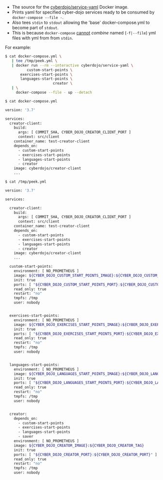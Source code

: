
- The source for the [cyberdojo/service-yaml](https://hub.docker.com/r/cyberdojo/service-yaml/tags) Docker image.
- Prints yaml for specified cyber-dojo services ready to be consumed by `docker-compose --file -`.
- Also tees `stdin` to `stdout` allowing the 'base' docker-compose.yml to become part of `stdout`.
- This is because `docker-compose` [cannot](https://github.com/docker/compose/issues/6124) *combine* named (`-f|--file`) yml files with yml from from `stdin`.

For example:

```bash
$ cat docker-compose.yml \
   | tee /tmp/peek.yml \
   | docker run --rm --interactive cyberdojo/service-yaml \
          custom-start-points \
       exercises-start-points \
       languages-start-points \
                      creator \
   | \
     docker-compose --file - up --detach
```

```bash
$ cat docker-compose.yml

version: '3.7'

services:
  creator-client:
    build:
      args: [ COMMIT_SHA, CYBER_DOJO_CREATOR_CLIENT_PORT ]
      context: src/client
    container_name: test-creator-client
    depends_on:
      - custom-start-points
      - exercises-start-points
      - languages-start-points
      - creator
    image: cyberdojo/creator-client
    ...
```

```bash
$ cat /tmp/peek.yml

version: '3.7'

services:

  creator-client:
    build:
      args: [ COMMIT_SHA, CYBER_DOJO_CREATOR_CLIENT_PORT ]
      context: src/client
    container_name: test-creator-client
    depends_on:
      - custom-start-points
      - exercises-start-points
      - languages-start-points
      - creator
    image: cyberdojo/creator-client
    ...

  custom-start-points:
    environment: [ NO_PROMETHEUS ]
    image: ${CYBER_DOJO_CUSTOM_START_POINTS_IMAGE}:${CYBER_DOJO_CUSTOM_START_POINTS_TAG}
    init: true
    ports: [ "${CYBER_DOJO_CUSTOM_START_POINTS_PORT}:${CYBER_DOJO_CUSTOM_START_POINTS_PORT}" ]
    read_only: true
    restart: "no"
    tmpfs: /tmp
    user: nobody


  exercises-start-points:
    environment: [ NO_PROMETHEUS ]
    image: ${CYBER_DOJO_EXERCISES_START_POINTS_IMAGE}:${CYBER_DOJO_EXERCISES_START_POINTS_TAG}
    init: true
    ports: [ "${CYBER_DOJO_EXERCISES_START_POINTS_PORT}:${CYBER_DOJO_EXERCISES_START_POINTS_PORT}" ]
    read_only: true
    restart: "no"
    tmpfs: /tmp
    user: nobody


  languages-start-points:
    environment: [ NO_PROMETHEUS ]
    image: ${CYBER_DOJO_LANGUAGES_START_POINTS_IMAGE}:${CYBER_DOJO_LANGUAGES_START_POINTS_TAG}
    init: true
    ports: [ "${CYBER_DOJO_LANGUAGES_START_POINTS_PORT}:${CYBER_DOJO_LANGUAGES_START_POINTS_PORT}" ]
    read_only: true
    restart: "no"
    tmpfs: /tmp
    user: nobody


  creator:
    depends_on:
      - custom-start-points
      - exercises-start-points
      - languages-start-points
      - saver
    environment: [ NO_PROMETHEUS ]
    image: ${CYBER_DOJO_CREATOR_IMAGE}:${CYBER_DOJO_CREATOR_TAG}
    init: true
    ports: [ "${CYBER_DOJO_CREATOR_PORT}:${CYBER_DOJO_CREATOR_PORT}" ]
    read_only: true
    restart: "no"
    tmpfs: /tmp
    user: nobody
```
